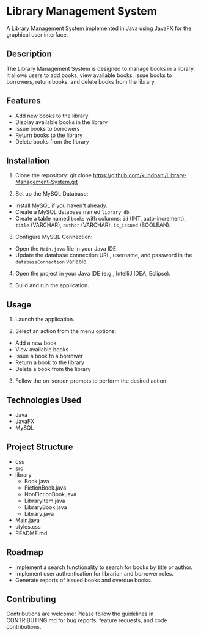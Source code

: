 # Library Management System

A Library Management System implemented in Java using JavaFX for the graphical user interface.

## Description

The Library Management System is designed to manage books in a library. It allows users to add books, view available books, issue books to borrowers, return books, and delete books from the library.

## Features

- Add new books to the library
- Display available books in the library
- Issue books to borrowers
- Return books to the library
- Delete books from the library

## Installation

1. Clone the repository:
git clone https://github.com/kundnanl/Library-Management-System.git


2. Set up the MySQL Database:
- Install MySQL if you haven't already.
- Create a MySQL database named `library_db`.
- Create a table named `books` with columns: `id` (INT, auto-increment), `title` (VARCHAR), `author` (VARCHAR), `is_issued` (BOOLEAN).

3. Configure MySQL Connection:
- Open the `Main.java` file in your Java IDE.
- Update the database connection URL, username, and password in the `databaseConnection` variable.

4. Open the project in your Java IDE (e.g., IntelliJ IDEA, Eclipse).

5. Build and run the application.

## Usage
1. Launch the application.

2. Select an action from the menu options:
- Add a new book
- View available books
- Issue a book to a borrower
- Return a book to the library
- Delete a book from the library

3. Follow the on-screen prompts to perform the desired action.

## Technologies Used
- Java
- JavaFX
- MySQL

## Project Structure
- css
- src
 - library
   - Book.java
   - FictionBook.java
   - NonFictionBook.java
   - LibraryItem.java
   - LibraryBook.java
   - Library.java
 - Main.java
- styles.css
- README.md

## Roadmap
- Implement a search functionality to search for books by title or author.
- Implement user authentication for librarian and borrower roles.
- Generate reports of issued books and overdue books.

## Contributing
Contributions are welcome! Please follow the guidelines in CONTRIBUTING.md for bug reports, feature requests, and code contributions.

